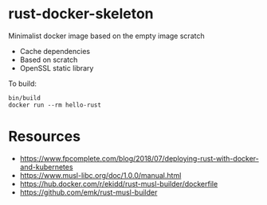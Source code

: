 # rust-docker-skeleton

Minimalist docker image based on the empty image scratch

* Cache dependencies
* Based on scratch
* OpenSSL static library

To build:

    bin/build
    docker run --rm hello-rust

# Resources
* https://www.fpcomplete.com/blog/2018/07/deploying-rust-with-docker-and-kubernetes
* https://www.musl-libc.org/doc/1.0.0/manual.html
* https://hub.docker.com/r/ekidd/rust-musl-builder/dockerfile
* https://github.com/emk/rust-musl-builder
